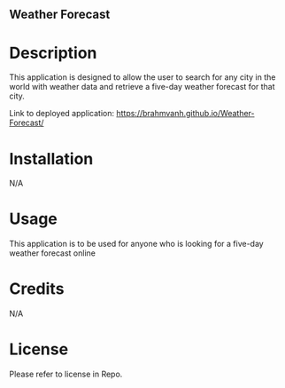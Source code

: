 ## Weather Forecast

# Description

This application is designed to allow the user to search for any city in the world with weather data and retrieve a five-day weather forecast for that city.

Link to deployed application: 
https://brahmvanh.github.io/Weather-Forecast/




# Installation

N/A

# Usage

This application is to be used for anyone who is looking for a five-day weather forecast online

# Credits

N/A

# License

Please refer to license in Repo.
